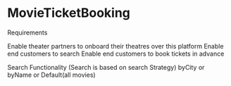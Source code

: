 # MovieTicketBooking

Requirements

Enable theater partners to onboard their theatres over this platform 
Enable end customers to search
Enable end customers to book tickets in advance


Search Functionality (Search is based on search Strategy)
byCity or byName or Default(all movies)
